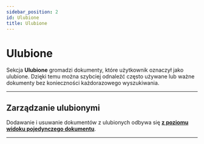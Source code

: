 ```yaml
---
sidebar_position: 2
id: Ulubione
title: Ulubione
---
```


# Ulubione
Sekcja **Ulubione** gromadzi dokumenty, które użytkownik oznaczył jako ulubione. Dzięki temu można szybciej odnaleźć często używane lub ważne dokumenty bez konieczności każdorazowego wyszukiwania.  

---

## Zarządzanie ulubionymi

Dodawanie i usuwanie dokumentów z ulubionych odbywa się [**z poziomu widoku pojedynczego dokumentu**](docs/przetwarzanie-pojedynczego-dokumentu/pasek-narzedzi-dokumentu.md).  

---
